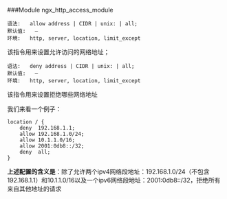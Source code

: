 ###Module ngx_http_access_module


    语法:   allow address | CIDR | unix: | all;
    默认值:   —
    环境:   http, server, location, limit_except
    
该指令用来设置允许访问的网络地址；

    语法:   deny address | CIDR | unix: | all;
    默认值:   —
    环境:   http, server, location, limit_except

该指令用来设置拒绝哪些网络地址

我们来看一个例子：
    
    location / {
        deny  192.168.1.1;
        allow 192.168.1.0/24;
        allow 10.1.1.0/16;
        allow 2001:0db8::/32;
        deny  all;
    }

**上述配置的含义是**：除了允许两个ipv4网络段地址：192.168.1.0/24（不包含192.168.1.1）和10.1.1.0/16以及一个ipv6网络段地址：2001:0db8::/32，拒绝所有来自其他地址的请求
